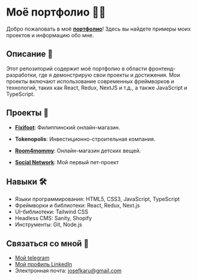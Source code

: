 # Моё портфолио 👨‍💻

Добро пожаловать в моё [**портфолио**](https://alyakin.vercel.app)! Здесь вы найдете примеры моих проектов и информацию обо мне.

## Описание 📄

Этот репозиторий содержит моё портфолио в области фронтенд-разработки, где я демонстрирую свои проекты и достижения.
Мои проекты включают использование современных фреймворков и технологий, таких как React, Redux, NextJS и т.д., а также JavaScript и TypeScript.

## Проекты 🚀

- [**Fixifoot**](https://fixifoot.com): Филиппинский онлайн-магазин. 

- **Tokenopolis**: Инвестиционно-строительная компания.

- [**Room4mommy**](https://room4mommy.vercel.app/): Онлайн-магазин детских вещей.

- [**Social Network**](https://alyakin.vercel.app/project/social-network-facepalm): Мой первый пет-проект

## Навыки 🛠️

- Языки программирования: HTML5, CSS3, JavaScript, TypeScript
- Фреймворки и библиотеки: React, Redux, Next.js
- UI-библиотеки: Tailwind CSS
- Headless CMS: Sanity, Shopify
- Инструменты: Git, Node.js



## Связаться со мной 📧

- [Мой telegram](https://t.me/josefKru)
- [Мой профиль LinkedIn](https://www.linkedin.com/in/ivan-alyakin-976842243/)
- Электронная почта: josefkaru@gmail.com
